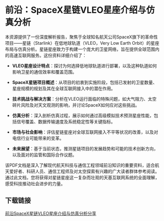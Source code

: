 # 前沿：SpaceX星链VLEO星座介绍与仿真分析

本资源提供了一份深度解析报告，聚焦于全球知名航天公司SpaceX旗下的革命性项目——星链（Starlink）在低地球轨道（VLEO，Very Low Earth Orbit）的星座布局与仿真分析。星链星座致力于构建一个庞大的卫星网络，旨在提供全球范围内的高速互联网服务。这份资料详细介绍了：

- **VLEO星座设计特点**：探讨为何选择低地球轨道进行部署，以及这种轨道如何影响卫星的通信效率和覆盖范围。
  
- **SpaceX星链项目概述**：从项目的初衷到实施阶段，包括已发射的卫星数量、星座规模的规划及其在全球互联网接入中的潜在作用。

- **技术挑战与解决方案**：分析在VLEO运行面临的特殊问题，如大气阻力、太空碎片风险及对天文观测的影响，并讨论SpaceX如何应对这些挑战。

- **仿真分析**：深入剖析仿真过程，展示如何通过高级模拟技术预测星座性能，包括信号覆盖、数据传输速度及系统稳定性等关键指标。

- **市场与社会影响**：评估星链星座对全球互联网接入不平等状况的改善，以及对电信行业可能带来的变革。

- **未来展望**：基于当前状态，推测星链项目的发展趋势和可能的技术创新方向，以及面对的监管和国际合作议题。

该PDF文档是深入了解现代航天科技与通信工程领域前沿知识的重要资料，适合航天爱好者、科研人员、通信工程师及对太空探索有兴趣的广大读者群体参考阅读。通过此文档，您将获得对星链星座这一复杂而壮观的天基互联网系统的全面理解，感受科技推动社会进步的力量。

## 下载链接

[前沿SpaceX星链VLEO星座介绍与仿真分析分享](https://pan.quark.cn/s/650c36eb1412)